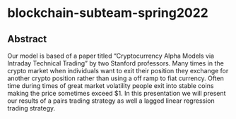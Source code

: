 # blockchain-subteam-spring2022

## Abstract
Our model is based of a paper titled “Cryptocurrency Alpha Models via Intraday Technical Trading” by two Stanford professors. Many times in the crypto market when individuals want to exit their position they exchange for another crypto position rather than using a off ramp to fiat currency. Often time during times of great market volatility people exit into stable coins making the price sometimes exceed $1. In this presentation we will present our results of a pairs trading strategy as well a lagged linear regression trading strategy. 
